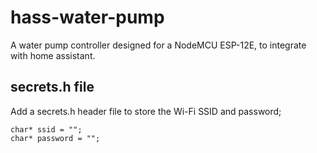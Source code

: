 # hass-water-pump

A water pump controller designed for a NodeMCU ESP-12E, to integrate with home assistant.

## secrets.h file

Add a secrets.h header file to store the Wi-Fi SSID and password;

    char* ssid = "";
    char* password = "";
